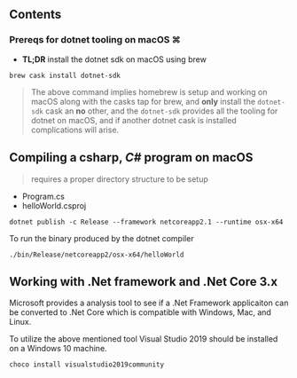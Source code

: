 <a id="contents"></a>

## Contents

### Prereqs for dotnet tooling on macOS ⌘

- **TL;DR** install the dotnet sdk on macOS using brew

```shell
brew cask install dotnet-sdk
```

> The above command implies homebrew is setup and working on macOS along with the casks tap for brew, and **only** install the `dotnet-sdk` cask an **no** other, and the `dotnet-sdk` provides all the tooling for dotnet on macOS, and if another dotnet cask is installed complications will arise.

## Compiling a csharp, _C#_ program on macOS

> requires a proper directory structure to be setup

- Program.cs
- helloWorld.csproj

```shell
dotnet publish -c Release --framework netcoreapp2.1 --runtime osx-x64
```

To run the binary produced by the dotnet compiler

```shell
./bin/Release/netcoreapp2/osx-x64/helloWorld
```

## Working with .Net framework and .Net Core 3.x

Microsoft provides a analysis tool to see if a .Net Framework applicaiton can be converted to .Net Core which is compatible with Windows, Mac, and Linux.

To utilize the above mentioned tool Visual Studio 2019 should be installed on a Windows 10 machine.

```shell
choco install visualstudio2019community
```


